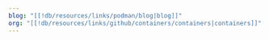 ```yaml
---
blog: "[[!db/resources/links/podman/blog|blog]]"
org: "[[!db/resources/links/github/containers/containers|containers]]"
---
```

